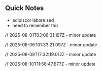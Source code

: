 ## Quick Notes

- adipiscor labore sed
- need to remember this

// 2025-08-01T03:06:31.197Z - minor update

// 2025-08-06T01:33:21.097Z - minor update

// 2025-08-09T17:32:19.012Z - minor update

// 2025-08-10T11:56:47.677Z - minor update